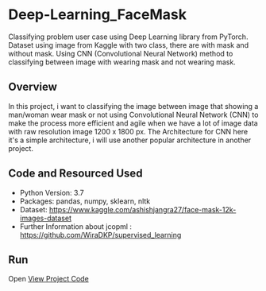 # Deep-Learning_FaceMask
Classifying problem user case using Deep Learning library from PyTorch. Dataset using image from Kaggle with two class, there are with mask and without mask. Using CNN (Convolutional Neural Network) method to classifying between image with wearing mask and not wearing mask.

## Overview

In this project, i want to classifying the image between image that showing a man/woman wear mask or not using Convolutional Neural Network (CNN) to make the process more efficient and agile when we have a lot of image data with raw resolution image 1200 x 1800 px. The Architecture for CNN here it's a simple architecture, i will use another popular architecture in another project.

## Code and Resourced Used

 - Python Version: 3.7
 - Packages: pandas, numpy, sklearn, nltk
 - Dataset: https://www.kaggle.com/ashishjangra27/face-mask-12k-images-dataset
 - Further Information about jcopml : https://github.com/WiraDKP/supervised_learning

## Run
 
 Open [View Project Code](https://github.com/ferdiansatria95/Deep-Learning_FaceMask/blob/master/Portofolio_Deep_Learning_FaceMask.ipynb)


